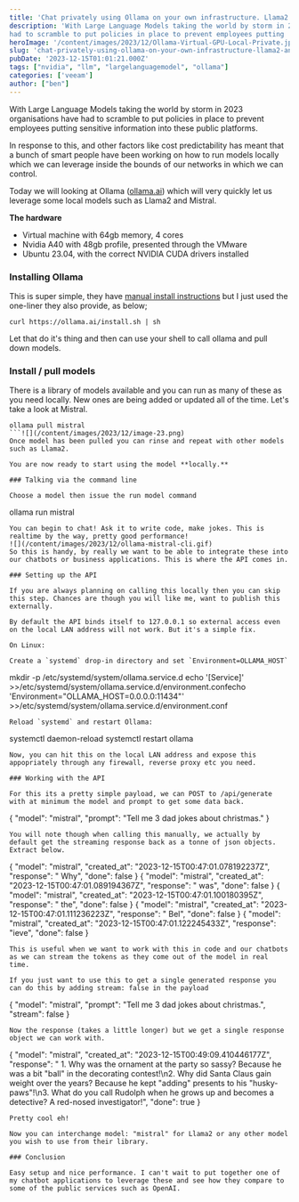 ```yaml
---
title: 'Chat privately using Ollama on your own infrastructure. Llama2 and Mistral on an NVIDIA A40 48GB GPU' 
description: 'With Large Language Models taking the world by storm in 2023 organisations have
had to scramble to put policies in place to prevent employees putting '
heroImage: '/content/images/2023/12/Ollama-Virtual-GPU-Local-Private.jpg'
slug: 'chat-privately-using-ollama-on-your-own-infrastructure-llama2-and-mistral-on-an-nvidia-a40-48gb-gpu'
pubDate: '2023-12-15T01:01:21.000Z'
tags: ["nvidia", "llm", "largelanguagemodel", "ollama"] 
categories: ['veeam']
author: ["ben"]
---
```


With Large Language Models taking the world by storm in 2023 organisations have had to scramble to put policies in place to prevent employees putting sensitive information into these public platforms. 

In response to this, and other factors like cost predictability has meant that a bunch of smart people have been working on how to run models locally which we can leverage inside the bounds of our networks in which we can control. 

Today we will looking at Ollama ([ollama.ai](ollama.ai)) which will very quickly let us leverage some local models such as Llama2 and Mistral.

**The hardware**

- Virtual machine with 64gb memory, 4 cores
- Nvidia A40 with 48gb profile, presented through the VMware 
- Ubuntu 23.04, with the correct NVIDIA CUDA drivers installed 

### Installing Ollama

This is super simple, they have [manual install instructions](https://github.com/jmorganca/ollama/blob/main/docs/linux.md) but I just used the one-liner they also provide, as below;
```
curl https://ollama.ai/install.sh | sh
```
Let that do it's thing and then can use your shell to call ollama and pull down models.

### Install / pull models

There is a library of models available and you can run as many of these as you need locally. New ones are being added or updated all of the time. Let's take a look at Mistral.
```
ollama pull mistral
```![](/content/images/2023/12/image-23.png)
Once model has been pulled you can rinse and repeat with other models such as Llama2.

You are now ready to start using the model **locally.**

### Talking via the command line

Choose a model then issue the run model command
```
ollama run mistral
```
You can begin to chat! Ask it to write code, make jokes. This is realtime by the way, pretty good performance!
![](/content/images/2023/12/ollama-mistral-cli.gif)
So this is handy, by really we want to be able to integrate these into our chatbots or business applications. This is where the API comes in.

### Setting up the API

If you are always planning on calling this locally then you can skip this step. Chances are though you will like me, want to publish this externally. 

By default the API binds itself to 127.0.0.1 so external access even on the local LAN address will not work. But it's a simple fix.

On Linux:

Create a `systemd` drop-in directory and set `Environment=OLLAMA_HOST`
```
mkdir -p /etc/systemd/system/ollama.service.d echo '[Service]' >>/etc/systemd/system/ollama.service.d/environment.confecho 'Environment="OLLAMA_HOST=0.0.0.0:11434"' >>/etc/systemd/system/ollama.service.d/environment.conf
```
Reload `systemd` and restart Ollama:
```
systemctl daemon-reload 
systemctl restart ollama
```
Now, you can hit this on the local LAN address and expose this appopriately through any firewall, reverse proxy etc you need.

### Working with the API

For this its a pretty simple payload, we can POST to /api/generate with at minimum the model and prompt to get some data back.
```
{
  "model": "mistral",
  "prompt": "Tell me 3 dad jokes about christmas."
}
```
You will note though when calling this manually, we actually by default get the streaming response back as a tonne of json objects. Extract below.
```
{
    "model": "mistral",
    "created_at": "2023-12-15T00:47:01.078192237Z",
    "response": " Why",
    "done": false
}
{
    "model": "mistral",
    "created_at": "2023-12-15T00:47:01.089194367Z",
    "response": " was",
    "done": false
}
{
    "model": "mistral",
    "created_at": "2023-12-15T00:47:01.100180395Z",
    "response": " the",
    "done": false
}
{
    "model": "mistral",
    "created_at": "2023-12-15T00:47:01.111236223Z",
    "response": " Bel",
    "done": false
}
{
    "model": "mistral",
    "created_at": "2023-12-15T00:47:01.122245433Z",
    "response": "ieve",
    "done": false
}
```
This is useful when we want to work with this in code and our chatbots as we can stream the tokens as they come out of the model in real time.

If you just want to use this to get a single generated response you can do this by adding stream: false in the payload
```
{
  "model": "mistral",
  "prompt": "Tell me 3 dad jokes about christmas.",
  "stream": false
}
```![](/content/images/2023/12/image-26.png)
Now the response (takes a little longer) but we get a single response object we can work with.
```
{
    "model": "mistral",
    "created_at": "2023-12-15T00:49:09.410446177Z",
    "response": " 1. Why was the ornament at the party so sassy? Because he was a bit \"ball\" in the decorating contest!\n2. Why did Santa Claus gain weight over the years? Because he kept \"adding\" presents to his \"husky-paws\"!\n3. What do you call Rudolph when he grows up and becomes a detective? A red-nosed investigator!",
    "done": true
}
```
Pretty cool eh!

Now you can interchange model: "mistral" for Llama2 or any other model you wish to use from their library.

### Conclusion

Easy setup and nice performance. I can't wait to put together one of my chatbot applications to leverage these and see how they compare to some of the public services such as OpenAI.

